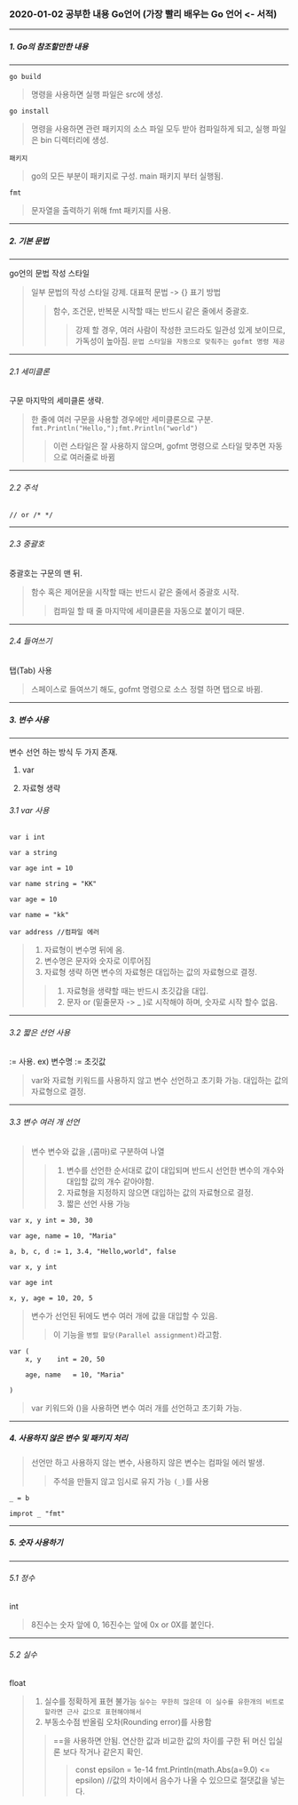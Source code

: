 ### 2020-01-02 공부한 내용 Go언어 (가장 빨리 배우는 Go 언어 <- 서적) 
---

#####  1. Go의 참조할만한 내용
---
`go build` 
>명령을 사용하면 실행 파일은 src에 생성.

`go install`
>명령을 사용하면 관련 패키지의 소스 파일 모두 받아 컴파일하게 되고, 실행 파일은 bin 디렉터리에 생성.

`패키지`
>go의 모든 부분이 패키지로 구성. main 패키지 부터 실행됨.

`fmt`
>문자열을 출력하기 위해 fmt 패키지를 사용.

---

##### 2. 기본 문법
---

go언의 문법 작성 스타일
>일부 문법의 작성 스타일 강제. 대표적 문법 -> {} 표기 방법
>
>>함수, 조건문, 반복문 시작할 때는 반드시 같은 줄에서 중괄호.
>>> 강제 할 경우, 여러 사람이 작성한 코드라도 일관성 있게 보이므로, 가독성이 높아짐.
`문법 스타일을 자동으로 맞춰주는 gofmt 명령 제공`

---

###### 2.1 세미클론


구문 마지막의 세미클론 생략.
>한 줄에 여러 구문을 사용할 경우에만 세미클론으로 구분.
>`fmt.Println("Hello,");fmt.Println("world")`
>
>>이런 스타일은 잘 사용하지 않으며, gofmt 명령으로 스타일 맞추면 자동으로 여러줄로 바뀜

---

###### 2.2 주석

`// or /* */` 

---

###### 2.3 중괄호

중괄호는 구문의 맨 뒤.
>함수 혹은 제어문을 시작할 때는 반드시 같은 줄에서 중괄호 시작.
>
>> 컴파일 할 때 줄 마지막에 세미클론을 자동으로 붙이기 때문.

---

###### 2.4 들여쓰기

탭(Tab) 사용
>스페이스로 들여쓰기 해도, gofmt 명령으로 소스 정렬 하면 탭으로 바뀜.

---

##### 3. 변수 사용

---

변수 선언 하는 방식 두 가지 존재.

1. var

2. 자료형 생략

###### 3.1 var 사용

```
var i int

var a string

var age int = 10

var name string = "KK"

var age = 10

var name = "kk"

var address //컴파일 에러

```

> 1. 자료형이 변수명 뒤에 옴.
> 2. 변수명은 문자와 숫자로 이루어짐
> 3. 자료형 생략 하면 변수의 자료형은 대입하는 값의 자료형으로 결정.
>> 1. 자료형을 생략할 때는 반드시 초깃갑을 대입.
>> 2. 문자 or (밑줄문자 -> _ )로 시작해야 하며, 숫자로 시작 할수 없음.

---

###### 3.2 짧은 선언 사용 

:= 사용. ex) 변수명 := 초깃값
> var와 자료형 키워드를 사용하지 않고 변수 선언하고 초기화 가능. 대입하는 값의 자료형으로 결정.

---

###### 3.3 변수 여러 개 선언

>변수 변수와 값을 ,(콤마)로 구분하여 나열
>> 1. 변수를 선언한 순서대로 값이 대입되며 반드시 선언한 변수의 개수와 대입할 값의 개수 같아야함.
>> 2. 자료형을 지정하지 않으면 대입하는 값의 자료형으로 결정.
>> 3. 짧은 선언 사용 가능

```
var x, y int = 30, 30

var age, name = 10, "Maria"

a, b, c, d := 1, 3.4, "Hello,world", false

```

```
var x, y int

var age int

x, y, age = 10, 20, 5

```
>변수가 선언된 뒤에도 변수 여러 개에 값을 대입할 수 있음.
>
>> 이 기능을 `병렬 할당(Parallel assignment)`라고함.

```
var (
	x, y	int = 20, 50
	
	age, name	= 10, "Maria"

)
```

>var 키워드와 ()을 사용하면 변수 여러 개를 선언하고 초기화 가능.

---

##### 4. 사용하지 않은 변수 및 패키지 처리

>선언만 하고 사용하지 않는 변수, 사용하지 않은 변수는 컴파일 에러 발생.
>> 주석을 만들지 않고 임시로 유지 가능 `(_)`를 사용

```
_ = b

improt _ "fmt"

```

---

##### 5. 숫자 사용하기
---

###### 5.1 정수


int

>8진수는 숫자 앞에 0, 16진수는 앞에 0x or 0X를 붙인다.


---

###### 5.2 실수

float

>1. 실수를 정확하게 표현 불가능
>`실수는 무한히 많은데 이 실수를 유한개의 비트로 할라면 근사 값으로 표현해야해서` 
>2. 부동소수점 반올림 오차(Rounding error)를 사용함
>> ==을 사용하면 안됨. 연산한 값과 비교한 값의 차이를 구한 뒤 머신 입실론 보다 작거나 같은지 확인.
>>> const epsilon = 1e-14
>>> fmt.Println(math.Abs(a=9.0) <= epsilon)
>>> //값의 차이에서 음수가 나올 수 있으므로 절댓값을 넣는다.


